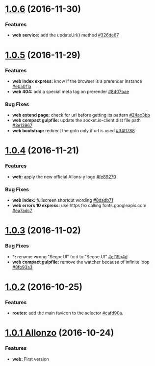 <a name="1.0.6"></a>
# [1.0.6](https://github.com/CodeCorico/allons-y-web/compare/1.0.5...1.0.6) (2016-11-30)

### Features
* **web service:** add the updateUrl() method [#326de67](https://github.com/CodeCorico/allons-y-web/commit/326de67)

<a name="1.0.5"></a>
# [1.0.5](https://github.com/CodeCorico/allons-y-web/compare/1.0.4...1.0.5) (2016-11-29)

### Features
* **web index express:** know if the browser is a prerender instance [#eba0f1a](https://github.com/CodeCorico/allons-y-web/commit/eba0f1a)
* **web 404:** add a special meta tag on prerender [#8407bae](https://github.com/CodeCorico/allons-y-web/commit/8407bae)

### Bug Fixes
* **web extend page:** check for url before getting its pattern [#24ac3bb](https://github.com/CodeCorico/allons-y-web/commit/24ac3bb)
* **web compact gulpfile:** update the socket.io-client dist file path [#3e13967](https://github.com/CodeCorico/allons-y-web/commit/3e13967)
* **web bootstrap:** redirect the goto only if url is used [#34ff788](https://github.com/CodeCorico/allons-y-web/commit/34ff788)

<a name="1.0.4"></a>
# [1.0.4](https://github.com/CodeCorico/allons-y-web/compare/1.0.3...1.0.4) (2016-11-21)

### Features
* **web:** apply the new official Allons-y logo [#fe89270](https://github.com/CodeCorico/allons-y-web/commit/fe89270)

### Bug Fixes
* **web index:** fullscreen shortcut wording [#8dadb71](https://github.com/CodeCorico/allons-y-web/commit/8dadb71)
* **web errors 10 express:** use https fro calling fonts.googleapis.com [#ea7adc7](https://github.com/CodeCorico/allons-y-web/commit/ea7adc7)

<a name="1.0.3"></a>
# [1.0.3](https://github.com/CodeCorico/allons-y-web/compare/1.0.2...1.0.3) (2016-11-02)

### Bug Fixes
* ***:** rename wrong "SegoeUI" font to "Segoe UI" [#cf19b4d](https://github.com/CodeCorico/allons-y-web/commit/cf19b4d)
* **web compact gulpfile:** remove the watcher because of infinite loop [#8fb93a3](https://github.com/CodeCorico/allons-y-web/commit/8fb93a3)

<a name="1.0.2"></a>
# [1.0.2](https://github.com/CodeCorico/allons-y-web/compare/1.0.1...1.0.2) (2016-10-25)

### Features
* **routes:** add the main favicon <link> to the selector [#cafd90a](https://github.com/CodeCorico/allons-y-routes/commit/cafd90a).

<a name="1.0.1"></a>
# [1.0.1 Allonzo](https://github.com/CodeCorico/allons-y-web/releases/tag/1.0.1) (2016-10-24)

### Features

* **web:** First version
